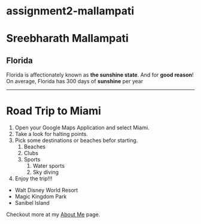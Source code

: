 # assignment2-mallampati
# Sreebharath Mallampati
## Florida

Florida is affectionately known as **the sunshine state**. And for **good reason**! On average, Florida has 300 days of **sunshine** per year

******

# Road Trip to Miami
1. Open your Google Maps Application and select Miami.
2. Take a look for halting points.
3. Pick some destinations or beaches befor starting.
    1. Beaches
    2. Clubs
    3. Sports
        1. Water sports
        2. Sky diving
4. Enjoy the trip!!!

- Walt Disney World Resort
- Magic Kingdom Park
- Sanibel Island

Checkout more at my [About Me](AboutMe.md) page.
